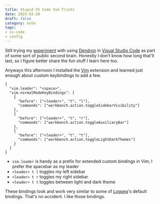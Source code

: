 ```yaml
---
title: Stupid VS Code Vim Tricks
date: 2023-03-20
draft: false
category: note
tags:
- vs-code
- config
---
```


Still trying my [experiment][pkm] with using [Dendron][dendron] in [Visual
Studio Code][vs-code] as part of some sort of public second brain. Honestly I
don't know how long that'll last, so I figure better share the fun stuff I
learn here too.

[pkm]: https://randomgeekery.online
[dendron]: https://dendron.so
[vs-code]: https://code.visualstudio.com

Anyways this afternoon I installed the [Vim][vscode-vim] extension and learned just enough about custom keybindings to add a few.

[vscode-vim]: https://marketplace.visualstudio.com/items?itemName=vscodevim.vim


```json{title="settings.json"}
{
  "vim.leader": "<space>",
  "vim.normalModeKeyBindings": [
    {
      "before": ["<leader>", "t", "l"],
      "commands": ["workbench.action.toggleSidebarVisibility"]
    },
    {
      "before": ["<leader>", "t", "r"],
      "commands": ["workbench.action.toggleAuxiliaryBar"]
    },
    {
      "before": ["<leader>", "t", "t"],
      "commands": ["workbench.action.toggleLightDarkThemes"]
    }
  ]
}
```

- `vim.leader` is handy as a prefix for extended custom bindings in Vim; I prefer the spacebar as my leader 
- `<leader> t l` toggles my left sidebar
- `<leader> t r` toggles my right sidebar
- `<leader> t t` toggles between light and dark theme

These bindings look and work very similar to some of [Logseq][logseq]'s default bindings.
That's no accident.
I like those bindings.

[logseq]: https://logseq.com
